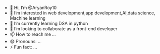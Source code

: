 - 👋 Hi, I’m @AryanRoy10
- 👀 I’m interested in web development,app development,AI,data science, Machine learning
- 🌱 I’m currently learning DSA in python 
- 💞️ I’m looking to collaborate as a front-end developer 
- 📫 How to reach me ...
- 😄 Pronouns: ...
- ⚡ Fun fact: ...

<!---
AryanRoy10/AryanRoy10 is a ✨ special ✨ repository because its `README.md` (this file) appears on your GitHub profile.
You can click the Preview link to take a look at your changes.
--->
